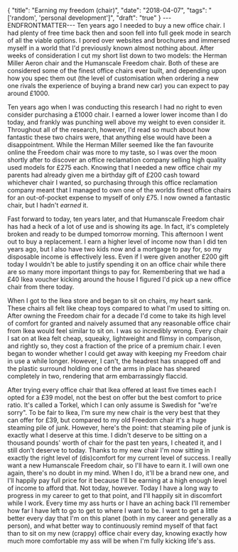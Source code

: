 {
  "title": "Earning my freedom (chair)",
  "date": "2018-04-07",
  "tags": "['random', 'personal development']",
  "draft": "true"
}
---ENDFRONTMATTER---
Ten years ago I needed to buy a new office chair. I had plenty of free time back then and soon fell into full geek mode in search of all the viable options. I pored over websites and brochures and immersed myself in a world that I'd previously known almost nothing about. After weeks of consideration I cut my short list down to two models: the Herman Miller Aeron chair and the Humanscale Freedom chair. Both of these are considered some of the finest office chairs ever built, and depending upon how you spec them out (the level of customisation when ordering a new one rivals the experience of buying a brand new car) you can expect to pay around £1000.

Ten years ago when I was conducting this research I had no right to even consider purchasing a £1000 chair. I earned a lower lower income than I do today, and frankly was punching well above my weight to even consider it. Throughout all of the research, however, I'd read so much about how fantastic these two chairs were, that anything else would have been a disappointment. While the Herman Miller seemed like the fan favourite online the Freedom chair was more to my taste, so I was over the moon shortly after to discover an office reclamation company selling high quality used models for £275 each. Knowing that I needed a new office chair my parents had already given me a birthday gift of £200 cash toward whichever chair I wanted, so purchasing through this office reclamation company meant that I managed to own one of the worlds finest office chairs for an out-of-pocket expense to myself of only £75. I now owned a fantastic chair, but I hadn't *earned* it.

Fast forward to today, ten years later, and that Humanscale Freedom chair has had a heck of a lot of use and is showing its age. In fact, it's completely broken and ready to be dumped tomorrow morning. This afternoon I went out to buy a replacement. I earn a higher level of income now than I did ten years ago, but I also have two kids now and a mortgage to pay for, so my disposable income is effectively less. Even if I were given another £200 gift today I wouldn't be able to justify spending it on an office chair while there are so many more important things to pay for. Remembering that we had a £40 Ikea voucher kicking around the house I figured I'd pick up a new office chair from there today.

When I got to the Ikea store and began to sit on chairs, my heart sank. These chairs all felt like cheap toys compared to what I'm used to sitting on. After owning the Freedom chair for a decade I'd come to take its high level of comfort for granted and naively assumed that any reasonable office chair from Ikea would feel similar to sit on. I was so incredibly wrong. Every chair I sat on at Ikea felt cheap, squeaky, lightweight and flimsy in comparison, and rightly so, they cost a fraction of the price of a premium chair. I even began to wonder whether I could get away with keeping my Freedom chair in use a while longer. However, I can't, the headrest has snapped off and the plastic surround holding one of the arms in place has sheared completely in two, rendering that arm embarrassingly flaccid.

After trying every office chair that Ikea offered at least five times each I opted for a £39 model, not the best on offer but the best comfort to price ratio. It's called a Torkel, which I can only assume is Swedish for "we're sorry". To be fair to Ikea, I'm sure my new chair is the very best that they can offer for £39, but compared to my old Freedom chair it's a huge steaming pile of junk. However, here's the point: that steaming pile of junk is exactly what I deserve at this time. I didn't deserve to be sitting on a thousand pounds' worth of chair for the past ten years, I cheated it, and I still don't deserve to today. Thanks to my new chair I'm now sitting in exactly the right level of (dis)comfort for my current level of success. I really want a new Humanscale Freedom chair, so I'll have to earn it. I will own one again, there's no doubt in my mind. When I do, it'll be a brand new one, and I'll happily pay full price for it because I'll be earning at a high enough level of income to afford that. Not today, however. Today I have a long way to progress in my career to get to that point, and I'll happily sit in discomfort while I work. Every time my ass hurts or I have an aching back I'll remember how far I have left to go to get to where I want to be. I want to get a little better every day that I'm on this planet (both in my career and generally as a person), and what better way to continuously remind myself of that fact than to sit on my new (crappy) office chair every day, knowing exactly how much more comfortable my ass will be when I'm fully kicking life's ass.
